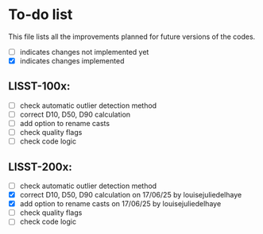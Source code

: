 # To-do list 

This file lists all the improvements planned for future versions of the codes. 
- [ ] indicates changes not implemented yet
- [x] indicates changes implemented

## LISST-100x:
- [ ] check automatic outlier detection method
- [ ] correct D10, D50, D90 calculation
- [ ] add option to rename casts
- [ ] check quality flags
- [ ] check code logic

## LISST-200x:
- [ ] check automatic outlier detection method
- [x] correct D10, D50, D90 calculation on 17/06/25 by louisejuliedelhaye
- [x] add option to rename casts on 17/06/25 by louisejuliedelhaye
- [ ] check quality flags
- [ ] check code logic